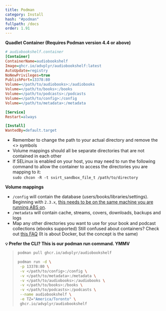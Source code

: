 ```yaml
---
title: Podman
category: Install
hash: "#podman"
fullpath: /docs
order: 1.91
---
```


**Quadlet Container (Requires Podman version 4.4 or above)**

```ini
# audiobookshelf.container
[Container]
ContainerName=audiobookshelf
Image=ghcr.io/advplyr/audiobookshelf:latest
AutoUpdate=registry
NoNewPrivileges=true
PublishPort=13378:80
Volume=</path/to/audiobooks>:/audiobooks
Volume=</path/to/books>:/books
Volume=</path/to/podcasts>:/podcasts
Volume=</path/to/config>:/config
Volume=</path/to/metadata>:/metadata

[Service]
Restart=always

[Install]
WantedBy=default.target
```

<div class=warn>
<ul>
<li>Remember to change the path to your actual directory and remove the &#60;&#62; symbols</li>
<li>Volume mappings should all be separate directories that are not contained in each other</li>
<li>
    If SELinux is enabled on your host, you may need to run the following command to allow the container to access the directories you are mapping to it:
    <br/>
    <code>sudo chcon -R -t svirt_sandbox_file_t /path/to/directory</code>
</li>
</li>
</ul>
</div>

**Volume mappings**

- `/config` will contain the database (users/books/libraries/settings). Beginning with `2.3.x`, [this needs to be on the same machine you are running ABS on](/guides/migration-and-backups#from-version-22x).
- `/metadata` will contain cache, streams, covers, downloads, backups and logs
- Map any other directories you want to use for your book and podcast collections (ebooks supported)
Still confused about containers? Check out [this FAQ](/faq/server#im-still-confused-about-what-docker-and-containers-are-and-how-they-work) (It is about Docker, but the concept is the same)

**``💡`` Prefer the CLI? This is our podman run command. YMMV**

> ```bash
>podman pull ghcr.io/advplyr/audiobookshelf
>
>podman run -d \
>  -p 13378:80 \
>  -v </path/to/config>:/config \
>  -v </path/to/metadata>:/metadata \
>  -v </path/to/audiobooks>:/audiobooks \
>  -v </path/to/books>:/books \
>  -v </path/to/podcasts>:/podcasts \
>  --name audiobookshelf \
>  -e TZ="America/Toronto" \
>  ghcr.io/advplyr/audiobookshelf
>```
